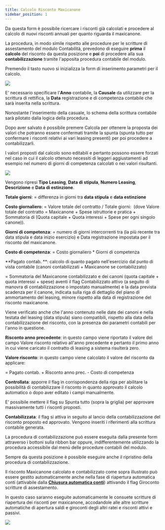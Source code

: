 ```yaml
---
title: Calcolo Risconto Maxicanone
sidebar_position: 1
---
```


Da questa form è possibile ricercare i risconti già calcolati e procedere al calcolo di nuovi risconti annuali per quanto riguarda il maxicanone.

La procedura, in modo simile rispetto alle procedure per le scritture di assestamento del modulo Contabilità, prevedono di eseguire **prima** il **calcolo** del risconto da questa posizione e **poi** di procedere alla sua **contabilizzazione** tramite l'apposita procedura contabile del modulo.

Premendo il tasto nuovo si inizializza la form di inserimento parametri per il calcolo.

![](/img/it-it/finance-area/leasing/procedures/maxifee-accrual-calculation/image01.png)

E' necessario specificare l'**Anno** contabile, la **Causale** da utilizzare per la scrittura di rettifica, la **Data** registrazione e di competenza contabile che sarà inserita nella scrittura.

Nonostante l'inserimento della casuale, lo schema della scrittura contabile sarà pilotato dalla logica della procedura.

Dopo aver salvato è possibile premere Calcola per ottenere la proposta dei valori che potranno essere confermati tramite la spunta (spunta tutto per confermare i risconti relativi ai vari leasing presenti) per poi procedere a contabilizzarli.

I valori proposti dal calcolo sono editabili e pertanto possono essere forzati nel caso in cui il calcolo ottenuto necessiti di leggeri aggiustamenti ad esempio nel numero di giorni di competenza calcolati o nei valori risultanti.

![](/img/it-it/finance-area/leasing/procedures/maxifee-accrual-calculation/image02.png)

Vengono ripresi **Tipo Leasing**, **Data di stipula**, **Numero Leasing**, **Descrizione** e **Data di estinzione**.

**Totale giorni**: = differenza in giorni tra **data stipula** e **data estinzione**

**Costo giornaliero**: = Valore totale del contratto / Totale giorni:  (dove Valore totale del contratto = Maxicanone + Spese istruttorie e pratica + Sommatoria di (Quota capitale + Quota interessi + Spese per ogni singolo canone)).

**Giorni di competenza**: = numero di giorni intercorrenti tra (la più recente tra data stipula e data inizio esercizio) e Data registrazione impostata per il risconto del maxicanone.

**Costo di competenza**: = Costo giornaliero * Giorni di competenza

**Pagato contab. **: calcolo di quanto pagato nell'esercizio dal punto di vista contabile (canoni contabilizzati + Maxicanone se contabilizzato) 

= Sommatoria del Maxicanone contabilizzato e dei canoni (quota capitale + quota interessi + spese) aventi il flag Contabilizzato attivo (a seguito di manovra di contabilizzazione o impostato manualmente) e la data prevista scadenza per il canone, indicata sulla riga di dettaglio del piano di ammortamento del leasing, minore rispetto alla data di registrazione del risconto maxicanone.

Viene verificato anche che l'anno contenuto nelle date dei canoni e nella testata del leasing (data stipula) siano compatibili, rispetto alla data della contabilizzazione del risconto, con la presenza dei parametri contabili per l'anno in questione.

**Risconto anno precedente**: in questo campo viene riportato il valore del campo Valore risconto relativo all'anno precedente e pertanto il primo anno in cui viene caricato il contratto di leasing a sistema risulterà zero.

**Valore risconto**: in questo campo viene calcolato il valore del risconto da applicare:

= Pagato contab. + Risconto anno prec. - Costo di competenza

**Controllata**: apporre il flag in corrispondenza della riga per abilitare la possibilità di contabilizzare il risconto in quanto approvato il calcolo automatico o dopo aver editato i campi manualmente.

E' possibile mettere il flag su Spunta tutto (sopra la griglia) per approvare massivamente tutti i risconti proposti.

**Contabilizzata**: il flag si attiva in seguito al lancio della contabilizzazione del risconto proposto ed approvato. Vengono inseriti i riferimenti alla scrittura contabile generata.

La procedura di contabilizzazione può essere eseguita dalla presente form attraverso i bottoni sulla ribbon bar oppure, indifferentemente utilizzando la procedura accessibile dal menù delle procedure contabili del modulo.

Sempre da questa posizione è possibile eseguire anche il ripristino della procedura di contabilizzazione.

Il risconto Maxicanone calcolato e contabilizzato come sopra illustrato può essere gestito automaticamente anche nella fase di riapertura automatica conti (attivabile dalla **[Chiusura automatica conti](/docs/finance-area/ledger-records/records/procedures/automatic-account-closing/new-account-closing)**) attivando il flag Giroconto scritture di assestamento.

In questo caso saranno eseguite automaticamente le consuete scritture di riapertura dei risconti per maxicanone, accodandole alle altre scritture automatiche di apertura saldi e giroconti degli altri ratei e risconti attivi e passivi.

![](/img/it-it/finance-area/leasing/procedures/maxifee-accrual-calculation/image03.png)






